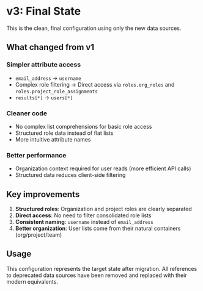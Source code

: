 # v3: Final State

This is the clean, final configuration using only the new data sources.

## What changed from v1

### Simpler attribute access
- `email_address` → `username`
- Complex role filtering → Direct access via `roles.org_roles` and `roles.project_role_assignments`
- `results[*]` → `users[*]`

### Cleaner code
- No complex list comprehensions for basic role access
- Structured role data instead of flat lists
- More intuitive attribute names

### Better performance
- Organization context required for user reads (more efficient API calls)
- Structured data reduces client-side filtering

## Key improvements

1. **Structured roles**: Organization and project roles are clearly separated
2. **Direct access**: No need to filter consolidated role lists
3. **Consistent naming**: `username` instead of `email_address`
4. **Better organization**: User lists come from their natural containers (org/project/team)

## Usage

This configuration represents the target state after migration. All references to deprecated data sources have been removed and replaced with their modern equivalents.
